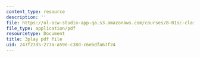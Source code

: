 ```yaml
---
content_type: resource
description: ''
file: https://ol-ocw-studio-app-qa.s3.amazonaws.com/courses/8-01sc-classical-mechanics-fall-2016/247f27d5277aa59ec38dc6ebdfa67f24_uo86ir31pn0.pdf
file_type: application/pdf
resourcetype: Document
title: 3play pdf file
uid: 247f27d5-277a-a59e-c38d-c6ebdfa67f24
---
```

